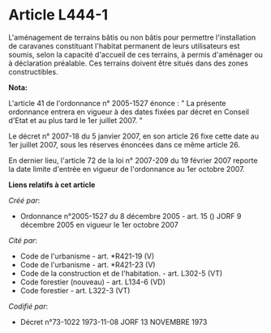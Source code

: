 # Article L444-1

L'aménagement de terrains bâtis ou non bâtis pour permettre l'installation de caravanes constituant l'habitat permanent de
leurs utilisateurs est soumis, selon la capacité d'accueil de ces terrains, à permis d'aménager ou à déclaration préalable.
Ces terrains doivent être situés dans des zones constructibles.

**Nota:**

L'article 41 de l'ordonnance n° 2005-1527 énonce : " La présente ordonnance entrera en vigueur à des dates fixées par décret
en Conseil d'Etat et au plus tard le 1er juillet 2007. " 

Le décret n° 2007-18 du 5 janvier 2007, en son article 26 fixe cette date au 1er juillet 2007, sous les réserves énoncées
dans ce même article 26. 

En dernier lieu, l'article 72 de la loi n° 2007-209 du 19 février 2007 reporte la date limite d'entrée en vigueur de
l'ordonnance au 1er octobre 2007.

**Liens relatifs à cet article**

_Créé par_:

  - Ordonnance n°2005-1527 du 8 décembre 2005 - art. 15 () JORF 9 décembre 2005 en vigueur le 1er octobre 2007

_Cité par_:

  - Code de l'urbanisme - art. *R421-19 (V)
  - Code de l'urbanisme - art. *R421-23 (V)
  - Code de la construction et de l'habitation. - art. L302-5 (VT)
  - Code forestier (nouveau) - art. L134-6 (VD)
  - Code forestier - art. L322-3 (VT)

_Codifié par_:

  - Décret n°73-1022 1973-11-08 JORF 13 NOVEMBRE 1973
